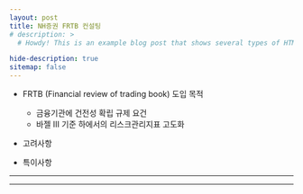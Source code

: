 ```yaml
---
layout: post
title: NH증권 FRTB 컨설팅
# description: >
  # Howdy! This is an example blog post that shows several types of HTML content supported in this theme.

hide-description: true
sitemap: false
---
```


* FRTB (Financial review of trading book) 도입 목적
  - 금융기관에 건전성 확립 규제 요건
  - 바젤 III 기준 하에서의 리스크관리지표 고도화

* 고려사항
* 특이사항


---

<!-- [자세히 보기](../../../docs/1-2_assetalloc/#black-litterman) -->

---
